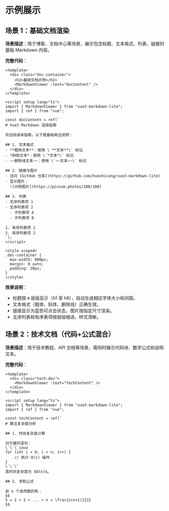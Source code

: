 # 示例展示

## 场景 1：基础文档渲染
**场景描述**：用于博客、文档中心等场景，展示包含标题、文本格式、列表、链接的基础 Markdown 内容。

**完整代码**：
```vue
<template>
  <div class="doc-container">
    <h2>基础文档示例</h2>
    <MarkdownViewer :text="docContent" />
  </div>
</template>

<script setup lang="ts">
import { MarkdownViewer } from "vue3-markdown-lite";
import { ref } from "vue";

const docContent = ref(`
# Vue3 Markdown 渲染指南

欢迎阅读本指南，以下是基础用法说明：

## 1. 文本格式
- **粗体文本**：使用 \`**文本**\` 标记
- *斜体文本*：使用 \`*文本*\` 标记
- ~~删除线文本~~：使用 \`~~文本~~\` 标记

## 2. 链接与图片
- 访问 [GitHub 仓库](https://github.com/huoshicang/vue3-markdown-lite)
- 显示图片：
  ![示例图片](https://picsum.photos/200/100)

## 3. 列表
- 无序列表项 1
- 无序列表项 2
  - 子列表项 A
  - 子列表项 B

1. 有序列表项 1
2. 有序列表项 2
`);
</script>

<style scoped>
.doc-container {
  max-width: 800px;
  margin: 0 auto;
  padding: 20px;
}
</style>
```

**效果说明**：
- 标题按 `#` 层级显示（h1 至 h6），自动生成相应字体大小和间距。
- 文本格式（粗体、斜体、删除线）正确生效。
- 链接显示为蓝色可点击状态，图片按指定尺寸渲染。
- 无序列表和有序表项按层级缩进，样式清晰。


## 场景 2：技术文档（代码+公式混合）
**场景描述**：用于技术教程、API 文档等场景，需同时展示代码块、数学公式和说明文本。

**完整代码**：
```vue
<template>
  <div class="tech-doc">
    <MarkdownViewer :text="techContent" />
  </div>
</template>

<script setup lang="ts">
import { MarkdownViewer } from "vue3-markdown-lite";
import { ref } from "vue";

const techContent = ref(`
# 算法复杂度分析

## 1. 时间复杂度计算

对于循环语句：
\`\`\`java
for (int i = 0; i < n; i++) {
    // 执行 O(1) 操作
}
\`\`\`
其时间复杂度为 $O(n)$。

## 2. 求和公式

前 n 个自然数的和：
$$
S = 1 + 2 + ... + n = \frac{n(n+1)}{2}
$$
